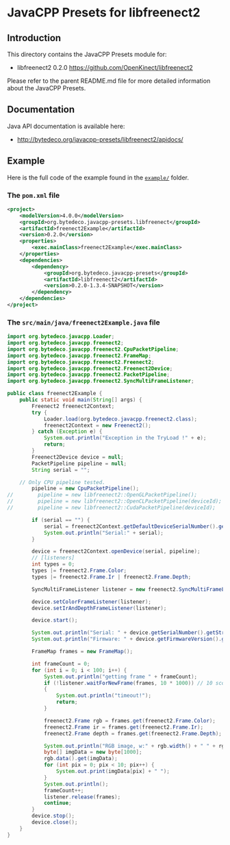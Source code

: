 JavaCPP Presets for libfreenect2
================================

Introduction
------------
This directory contains the JavaCPP Presets module for:

 * libfreenect2 0.2.0  https://github.com/OpenKinect/libfreenect2

Please refer to the parent README.md file for more detailed information about the JavaCPP Presets.


Documentation
-------------
Java API documentation is available here:

 * http://bytedeco.org/javacpp-presets/libfreenect2/apidocs/


Example
-------

Here is the full code of the example found in the [`example/`](example/) folder.

### The `pom.xml` file

```xml
<project>
    <modelVersion>4.0.0</modelVersion>
    <groupId>org.bytedeco.javacpp-presets.libfreenect</groupId>
    <artifactId>freenect2Example</artifactId>
    <version>0.2.0</version>
    <properties>
        <exec.mainClass>freenect2Example</exec.mainClass>
    </properties>
    <dependencies>
        <dependency>
            <groupId>org.bytedeco.javacpp-presets</groupId>
            <artifactId>libfreenect2</artifactId>
            <version>0.2.0-1.3.4-SNAPSHOT</version>
        </dependency>
    </dependencies>
</project>
```

### The `src/main/java/freenect2Example.java` file

```java
import org.bytedeco.javacpp.Loader;
import org.bytedeco.javacpp.freenect2;
import org.bytedeco.javacpp.freenect2.CpuPacketPipeline;
import org.bytedeco.javacpp.freenect2.FrameMap;
import org.bytedeco.javacpp.freenect2.Freenect2;
import org.bytedeco.javacpp.freenect2.Freenect2Device;
import org.bytedeco.javacpp.freenect2.PacketPipeline;
import org.bytedeco.javacpp.freenect2.SyncMultiFrameListener;

public class freenect2Example {
    public static void main(String[] args) {
        Freenect2 freenect2Context;
        try {
            Loader.load(org.bytedeco.javacpp.freenect2.class);
            freenect2Context = new Freenect2();
        } catch (Exception e) {
            System.out.println("Exception in the TryLoad !" + e);
            return;
        }
        Freenect2Device device = null;
        PacketPipeline pipeline = null;
        String serial = "";

	// Only CPU pipeline tested.
        pipeline = new CpuPacketPipeline();
//        pipeline = new libfreenect2::OpenGLPacketPipeline();
//        pipeline = new libfreenect2::OpenCLPacketPipeline(deviceId);
//        pipeline = new libfreenect2::CudaPacketPipeline(deviceId);

        if (serial == "") {
            serial = freenect2Context.getDefaultDeviceSerialNumber().getString();
            System.out.println("Serial:" + serial);
        }

        device = freenect2Context.openDevice(serial, pipeline);
        // [listeners]
        int types = 0;
        types |= freenect2.Frame.Color;
        types |= freenect2.Frame.Ir | freenect2.Frame.Depth;

        SyncMultiFrameListener listener = new freenect2.SyncMultiFrameListener(types);

        device.setColorFrameListener(listener);
        device.setIrAndDepthFrameListener(listener);

        device.start();

        System.out.println("Serial: " + device.getSerialNumber().getString());
        System.out.println("Firmware: " + device.getFirmwareVersion().getString());

        FrameMap frames = new FrameMap();

        int frameCount = 0;
        for (int i = 0; i < 100; i++) {
            System.out.println("getting frame " + frameCount);
            if (!listener.waitForNewFrame(frames, 10 * 1000)) // 10 sconds
            {
                System.out.println("timeout!");
                return;
            }

            freenect2.Frame rgb = frames.get(freenect2.Frame.Color);
            freenect2.Frame ir = frames.get(freenect2.Frame.Ir);
            freenect2.Frame depth = frames.get(freenect2.Frame.Depth);

            System.out.println("RGB image, w:" + rgb.width() + " " + rgb.height());
            byte[] imgData = new byte[1000];
            rgb.data().get(imgData);
            for (int pix = 0; pix < 10; pix++) {
                System.out.print(imgData[pix] + " ");
            }
            System.out.println();
            frameCount++;
            listener.release(frames);
            continue;
        }
        device.stop();
        device.close();
    }
}
```
